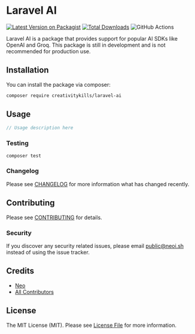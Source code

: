# Laravel AI

[![Latest Version on Packagist](https://img.shields.io/packagist/v/CreativityKills/laravel-ai.svg?style=flat-square)](https://packagist.org/packages/CreativityKills/laravel-ai)
[![Total Downloads](https://img.shields.io/packagist/dt/CreativityKills/laravel-ai.svg?style=flat-square)](https://packagist.org/packages/CreativityKills/laravel-ai)
![GitHub Actions](https://github.com/CreativityKills/laravel-ai/actions/workflows/main.yml/badge.svg)

Laravel AI is a package that provides support for popular AI SDKs like OpenAI and Groq. This package is still in development and is not recommended for production use.

## Installation

You can install the package via composer:

```bash
composer require creativitykills/laravel-ai
```

## Usage

```php
// Usage description here
```

### Testing

```bash
composer test
```

### Changelog

Please see [CHANGELOG](CHANGELOG.md) for more information what has changed recently.

## Contributing

Please see [CONTRIBUTING](CONTRIBUTING.md) for details.

### Security

If you discover any security related issues, please email public@neoi.sh instead of using the issue tracker.

## Credits

-   [Neo](https://github.com/CreativityKills)
-   [All Contributors](../../contributors)

## License

The MIT License (MIT). Please see [License File](LICENSE.md) for more information.
